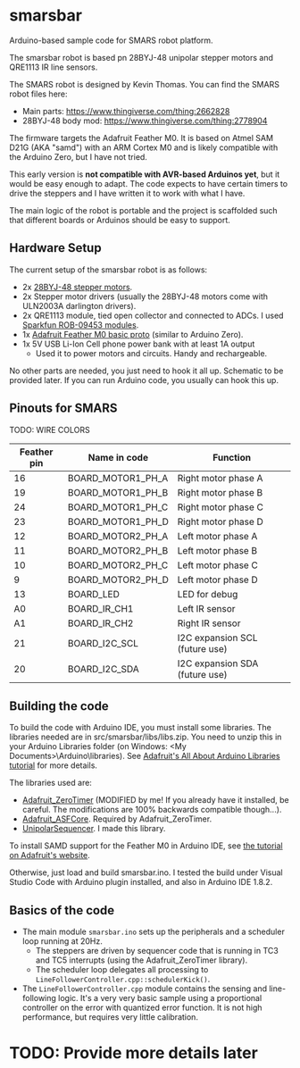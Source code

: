 # smarsbar
Arduino-based sample code for SMARS robot platform.

The smarsbar robot is based pn 28BYJ-48 unipolar stepper motors and QRE1113 IR line sensors.

The SMARS robot is designed by Kevin Thomas. You can find the SMARS robot files here:
- Main parts: https://www.thingiverse.com/thing:2662828
- 28BYJ-48 body mod: https://www.thingiverse.com/thing:2778904

The firmware targets the Adafruit Feather M0. It is based on Atmel SAM D21G (AKA "samd") with an ARM Cortex M0 and is likely compatible with the Arduino Zero, but I have not tried.

This early version is **not compatible with AVR-based Arduinos yet**, but it would be easy enough to adapt. The code expects to have certain timers to drive the steppers and I have written it to work with what I have. 

The main logic of the robot is portable and the project is scaffolded such that different boards or Arduinos should be easy to support.

## Hardware Setup

The current setup of the smarsbar robot is as follows:

- 2x [28BYJ-48 stepper motors](https://www.banggood.com/28YBJ-48-DC-5V-4-Phase-5-Wire-Stepper-Motor-With-ULN2003-Driver-Board-p-74397.html).
- 2x Stepper motor drivers (usually the 28BYJ-48 motors come with ULN2003A darlington drivers).
- 2x QRE1113 module, tied open collector and connected to ADCs. I used [Sparkfun ROB-09453 modules](https://www.sparkfun.com/products/9453).
- 1x [Adafruit Feather M0 basic proto](https://www.adafruit.com/product/2772) (similar to Arduino Zero).
- 1x 5V USB Li-Ion Cell phone power bank with at least 1A output
  - Used it to power motors and circuits. Handy and rechargeable.

No other parts are needed, you just need to hook it all up. Schematic to be provided later. If you can run Arduino code, you usually can hook this up.

## Pinouts for SMARS

TODO: WIRE COLORS

| Feather pin | Name in code | Function |
| ----------- | ---- | -------- |
| 16 | BOARD_MOTOR1_PH_A | Right motor phase A |
| 19 | BOARD_MOTOR1_PH_B | Right motor phase B |
| 24 | BOARD_MOTOR1_PH_C | Right motor phase C |
| 23 | BOARD_MOTOR1_PH_D | Right motor phase D |
| 12 | BOARD_MOTOR2_PH_A | Left motor phase A |
| 11 | BOARD_MOTOR2_PH_B | Left motor phase B |
| 10 | BOARD_MOTOR2_PH_C | Left motor phase C |
| 9  | BOARD_MOTOR2_PH_D | Left motor phase D |
| 13 | BOARD_LED         | LED for debug      |
| A0 | BOARD_IR_CH1      | Left IR sensor     |
| A1 | BOARD_IR_CH2      | Right IR sensor    |
| 21 | BOARD_I2C_SCL     | I2C expansion SCL (future use) |
| 20 | BOARD_I2C_SDA     | I2C expansion SDA (future use) |

## Building the code

To build the code with Arduino IDE, you must install some libraries. The libraries needed are in src/smarsbar/libs/libs.zip. You need to unzip this in your Arduino Libraries folder (on Windows: \<My Documents>\Arduino\libraries). See [Adafruit's All About Arduino Libraries tutorial](https://learn.adafruit.com/adafruit-all-about-arduino-libraries-install-use/arduino-libraries) for more details.

The libraries used are:
- [Adafruit_ZeroTimer](https://github.com/adafruit/Adafruit_ZeroTimer) (MODIFIED by me! If you already have it installed, be careful. The modifications are 100% backwards compatible though...).
- [Adafruit_ASFCore](https://github.com/adafruit/Adafruit_ASFcore). Required by Adafruit_ZeroTimer.
- [UnipolarSequencer](https://github.com/tcarmelveilleux/UnipolarSequencer). I made this library.

To install SAMD support for the Feather M0 in Arduino IDE, see [the tutorial on Adafruit's website](https://learn.adafruit.com/adafruit-feather-m0-basic-proto/setup).

Otherwise, just load and build smarsbar.ino. I tested the build under Visual Studio Code with Arduino plugin installed, and also in Arduino IDE 1.8.2.

## Basics of the code
- The main module `smarsbar.ino` sets up the peripherals and a scheduler loop running at 20Hz.
  - The steppers are driven by sequencer code that is running in TC3 and TC5 interrupts (using the Adafruit_ZeroTimer library).
  - The scheduler loop delegates all processing to `LineFollowerController.cpp::schedulerKick()`.
- The `LineFollowerController.cpp` module contains the sensing and line-following logic. It's a very very basic sample using a proportional controller on the error with quantized error function. It is not high performance, but requires very little calibration.

# TODO: Provide more details later



